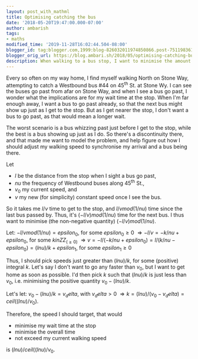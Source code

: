 ```yaml
---
layout: post_with_mathml
title: Optimising catching the bus
date: '2018-05-20T19:47:00.000-07:00'
author: ambarish
tags:
- maths
modified_time: '2019-11-28T16:02:44.504-08:00'
blogger_id: tag:blogger.com,1999:blog-826032011974850866.post-7511983616468676323
blogger_orig_url: https://blog.ambari.sh/2018/05/optimising-catching-bus.html
description: When walking to a bus stop, I want to minimise the amount of time I wait at the bus stop. How fast or slow should I walk?
---
```


Every so often on my way home, I find myself walking North on Stone Way, attempting to catch a Westbound bus #44 on 45<sup>th</sup> St. at Stone Wy. I can see the buses go past from afar on Stone Way, and when I see a bus go past, I wonder what the implications are for my wait time at the stop. When I'm far enough away, I want a bus to go past already, so that the next bus might show up just as I get to the stop. But as I get nearer the stop, I don't want a bus to go past, as that would mean a longer wait.

The worst scenario is a bus whizzing past just before I get to the stop, while the best is a bus showing up just as I do. So there's a discontinuity there, and that made me want to model the problem, and help figure out how I should adjust my walking speed to synchronise my arrival and a bus being there.

Let

* $l$ be the distance from the stop when I sight a bus go past,
* $nu$ the frequency of Westbound buses along 45<sup>th</sup> St.,
* $v_0$ my current speed, and
* $v$ my new (for simplicity) constant speed once I see the bus.

So it takes me $l/v$ time to get to the stop, and $l/v mod (1/nu)$ time since the last bus passed by. Thus, it's $(-l/v) mod (1/nu)$ time for the next bus. I thus want to minimise (the non-negative quantity) $(-l/v) mod (1/nu)$.

Let: $-l/v mod (1/nu) = epsilon_0$, for some $epsilon_0 ≥ 0$
$⇒ -l/v = -k/nu + epsilon_0$, for some $k in ZZ_(≥0)$
$⇒ v = -l/(-k/nu + epsilon_0) = l/(k/nu - epsilon_0) = (l nu)/k + epsilon_1$, for some $epsilon_1 ≥ 0$

Thus, I should pick speeds just greater than $(l nu)/k$, for some (positive) integral $k$. Let's say I don't want to go any faster than $v_0$, but I want to get home as soon as possible. I'd then pick $k$ such that $(l nu)/k$ is just less than $v_0$, i.e. minimising the positive quantity $v_0 - (l nu)/k$.

Let's let: $v_0 - (l nu)/k = v_delta$, with $v_delta > 0$
$⇒ k = (l nu)/(v_0 - v_delta) = ceil((l nu)/v_0)$.

Therefore, the speed I should target, that would

* minimise my wait time at the stop
* minimise the overall time
* not exceed my current walking speed

is $(l nu)/ceil((l nu)/v_0$.
